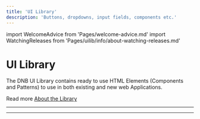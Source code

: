 ```yaml
---
title: 'UI Library'
description: 'Buttons, dropdowns, input fields, components etc.'
---
```


import WelcomeAdvice from 'Pages/welcome-advice.md'
import WatchingReleases from 'Pages/uilib/info/about-watching-releases.md'

# UI Library

The DNB UI Library contains ready to use HTML Elements (Components and Patterns) to use in both existing and new web Applications.

Read more [About the Library](/uilib/about-the-lib)

---

<WatchingReleases />

---

<WelcomeAdvice />
